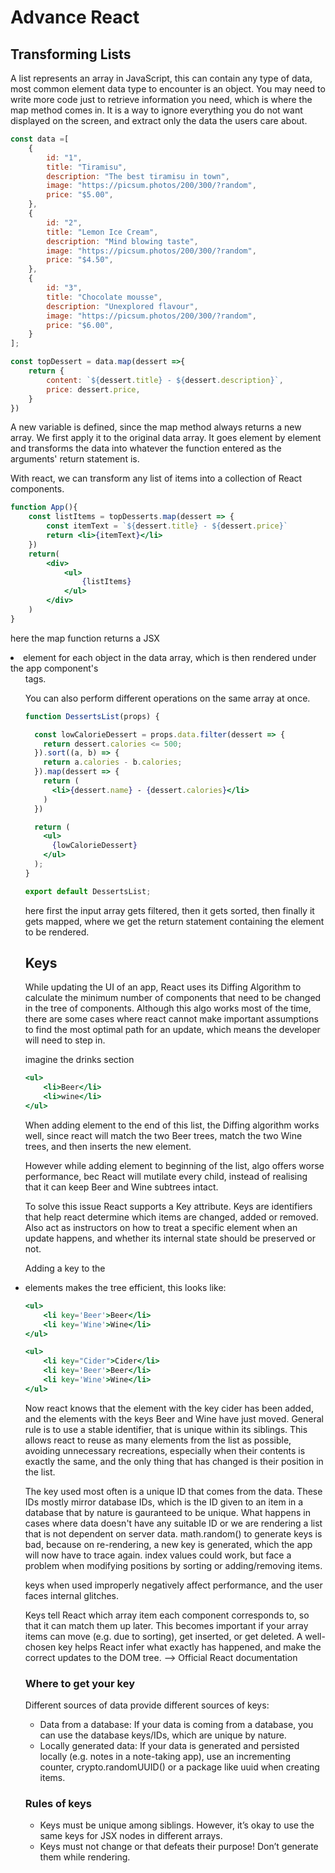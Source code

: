 # Advance React

## Transforming Lists

A list represents an array in JavaScript, this can contain any type of data, most common element data type to encounter is an object. You may need to write more code just to retrieve information you need, which is where the map method comes in. It is a way to ignore everything you do not want displayed on the screen, and extract only the data the users care about. 

```jsx
const data =[
    {
        id: "1",
        title: "Tiramisu",
        description: "The best tiramisu in town",
        image: "https://picsum.photos/200/300/?random",
        price: "$5.00",
    },
    {
        id: "2",
        title: "Lemon Ice Cream",
        description: "Mind blowing taste",
        image: "https://picsum.photos/200/300/?random",
        price: "$4.50",
    },
    {
        id: "3",
        title: "Chocolate mousse",
        description: "Unexplored flavour",
        image: "https://picsum.photos/200/300/?random",
        price: "$6.00",
    }
];

const topDessert = data.map(dessert =>{
    return {
        content: `${dessert.title} - ${dessert.description}`,
        price: dessert.price,
    }
})
```

A new variable is defined, since the map method always returns a new array. We first apply it to the original data array. It goes element by element and transforms the data into whatever the function entered as the arguments'  return statement is. 

With react, we can transform any list of items into a collection of React components. 

```jsx
function App(){
    const listItems = topDesserts.map(dessert => {
        const itemText = `${dessert.title} - ${dessert.price}`
        return <li>{itemText}</li>
    })
    return(
        <div>
            <ul>
                {listItems}
            </ul>
        </div>
    )
}
```

here the map function returns a JSX <li> element for each object in the data array, which is then rendered under the app component's <ul> tags. 

You can also perform different operations on the same array at once.
```jsx
function DessertsList(props) {

  const lowCalorieDessert = props.data.filter(dessert => {
    return dessert.calories <= 500;
  }).sort((a, b) => {
    return a.calories - b.calories;
  }).map(dessert => {
    return (
      <li>{dessert.name} - {dessert.calories}</li>
    )
  })

  return (
    <ul>
      {lowCalorieDessert}
    </ul>
  );
}

export default DessertsList;
```
here first the input array gets filtered, then it gets sorted, then finally it gets mapped, where we get the return statement containing the element to be rendered. 

## Keys

While updating the UI of an app, React uses its Diffing Algorithm to calculate the minimum number of components that need to be changed in the tree of components. Although this algo works most of the time, there are some cases where react cannot make important assumptions to find the most optimal path for an update, which means the developer will need to step in. 

imagine the drinks section
```jsx
<ul>
    <li>Beer</li>
    <li>wine</li>
</ul>
```
When adding element to the end of this list, the Diffing algorithm works well, since react will match the two Beer trees, match the two Wine trees, and then inserts the new element.

However while adding element to beginning of the list, algo offers worse performance, bec React will mutilate every child, instead of realising that it can keep Beer and Wine subtrees intact.

To solve this issue React supports a Key attribute. Keys are identifiers that help react determine which items are changed, added or removed. Also act as instructors on how to treat a specific element when an update happens, and whether its internal state should be preserved or not. 

Adding a key to the <li> elements makes the tree efficient, this looks like:
```jsx
<ul>
    <li key='Beer'>Beer</li>
    <li key='Wine'>Wine</li>
</ul>

<ul>
    <li key="Cider">Cider</li>
    <li key='Beer'>Beer</li>
    <li key='Wine'>Wine</li>
</ul>
```

Now react knows that the element with the key cider has been added, and the elements with the keys Beer and Wine have just moved.
General rule is to use a stable identifier, that is unique within its siblings. This allows react to reuse as many elements from the list as possible, avoiding unnecessary recreations, especially when their contents is exactly the same, and the only thing that has changed is their position in the list.

The key used most often is a unique ID that comes from the data. These IDs mostly mirror database IDs, which is the ID given to an item in a database that by nature is gauranteed to be unique. What happens in cases where data doesn't have any suitable ID or we are rendering a list that is not dependent on server data. math.random() to generate keys is bad, because on re-rendering, a new key is generated, which the app will now have to trace again. index values could work, but face a problem when modifying positions by sorting or adding/removing items. 

keys when used improperly negatively affect performance, and the user faces internal glitches.

Keys tell React which array item each component corresponds to, so that it can match them up later. This becomes important if your array items can move (e.g. due to sorting), get inserted, or get deleted. A well-chosen key helps React infer what exactly has happened, and make the correct updates to the DOM tree. --> Official React documentation 

### Where to get your key 

Different sources of data provide different sources of keys:

- Data from a database: If your data is coming from a database, you can use the database keys/IDs, which are unique by nature.
- Locally generated data: If your data is generated and persisted locally (e.g. notes in a note-taking app), use an incrementing counter, crypto.randomUUID() or a package like uuid when creating items.

### Rules of keys 

- Keys must be unique among siblings. However, it’s okay to use the same keys for JSX nodes in different arrays.
- Keys must not change or that defeats their purpose! Don’t generate them while rendering.